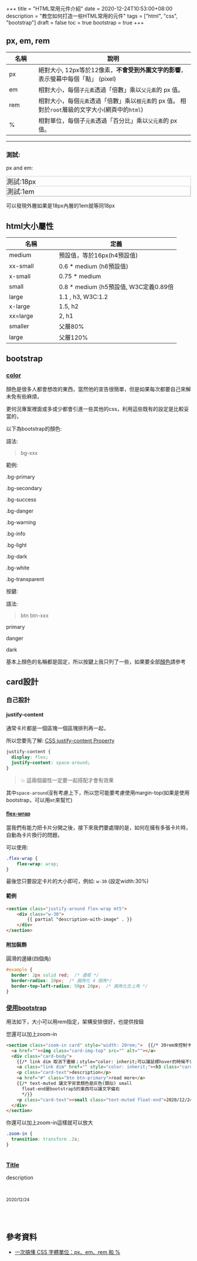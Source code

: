 +++
title = "HTML常用元件介紹"
date = 2020-12-24T10:53:00+08:00
description = "教您如何打造一些HTML常用的元件"
tags = ["html", "css", "bootstrap"]
draft = false
toc = true
bootstrap = true
+++

## px, em, rem

| <div style="width:64px">名稱</div> | 說明 |
| ---- | ---- |
| px | 絕對大小, 12px等於12像素，**不會受到外圍文字的影響**，表示螢幕中每個「點」 (pixel)
| em| 相對大小，每個``子元素``透過「倍數」乘以``父元素``的 px 值。
| rem| 相對大小，每個``元素``透過「倍數」乘以``根元素``的 px 值。 相對於``root``層級的文字大小(網頁中的``html``)
| %|相對單位，每個子``元素``透過「百分比」乘以``父元素``的 px 值。

----

### 測試:

px and em:

<section>
    <div style="font-size: 18px; border: #cccccc solid 1px;">測試:18px
    <div style="font-size: 1em; border: #cccccc solid 1px;">測試:1em</div>
    </div>
</section>

可以發現外層如果是18px內層的1em就等同18px

## html大小屬性

| <div style="width:120px">名稱</div> | 定義 |
| ---- | ---- |
| medium | 預設值，等於16px(h4預設值)
| xx-small | 0.6 * medium (h6預設值)
| x-small | 0.75 * medium
| small | 0.8 * medium (h5預設值, W3C定義0.89倍
| large | 1.1 , h3, W3C:1.2
| x-large | 1.5, h2
| xx=large | 2, h1
| smaller | 父層80%
| large | 父層120%

## bootstrap

### [color](https://getbootstrap.com/docs/5.0/utilities/colors/)

顏色是很多人都會想改的東西，當然他的宣告很簡單，但是如果每次都要自己來解未免有些麻煩，

更何況專案裡面或多或少都會引進一些其他的css，利用這些既有的設定是比較妥當的，

以下為bootstrap的顏色:

語法:
>bg-xxx

範例:

<a name="bs5_color"></a>
<p class="p-3 mb-2 bg-primary text-white">.bg-primary</p>
<p class="p-3 mb-2 bg-secondary text-white">.bg-secondary</p>
<p class="p-3 mb-2 bg-success text-white">.bg-success</p>
<p class="p-3 mb-2 bg-danger text-white">.bg-danger</p>
<p class="p-3 mb-2 bg-warning text-dark">.bg-warning</p>
<p class="p-3 mb-2 bg-info text-dark">.bg-info</p>
<p class="p-3 mb-2 bg-light text-dark">.bg-light</p>
<p class="p-3 mb-2 bg-dark text-white">.bg-dark</p>
<p class="p-3 mb-2 bg-white text-dark">.bg-white</p>
<p class="p-3 mb-2 bg-transparent text-dark">.bg-transparent</p>

按鍵:

語法:
> btn btn-xxx
<p class="btn btn-primary">primary</p>
<p class="btn btn-danger">danger</p>
<p class="btn btn-dark">dark</p>

基本上顏色的名稱都是固定，所以按鍵上我只列了一些，如果要全部[顏色](#bs5_color)請參考


## card設計

### 自己設計

#### justify-content

通常卡片都是一個區塊一個區塊排列再一起，

所以您要先了解: [CSS justify-content Property]

```css
justify-content {
  display: flex;
  justify-content: space-around;
}
```

> :collision: 這兩個屬性一定要一起搭配才會有效果

其中``space-around``沒有考慮上下，所以您可能要考慮使用margin-top(如果是使用bootstrap，可以用``mt``來幫忙)

#### [flex-wrap](https://developer.mozilla.org/en-US/docs/Web/CSS/flex-wrap)

當我們有能力把卡片分開之後，接下來我們要處理的是，如何在擁有多張卡片時，自動為卡片換行的問題，

可以使用:

```css
.flex-wrap {
    flex-wrap: wrap;
}
```

最後您只要設定卡片的大小即可，例如: ``w-30`` (設定width:30%)


#### 範例

```html
<section class="justify-around flex-wrap mt5">
    <div class="w-30">
        {{ partial "description-with-image" . }}
    </div>
</section>
```

#### 附加裝飾

圓滑的邊緣(四個角)

```css
#example {
  border: 2px solid red;  /* 邊框 */
  border-radius: 20px;  /* 圓角化 4 個角*/
  border-top-left-radius: 50px 20px;  /* 圓角化左上角 */
}
```

### [使用bootstrap](https://getbootstrap.com/docs/5.0/components/card/)

用法如下，大小可以用rem指定，架構安排很好，也提供按鈕

您還可以加上zoom-in

```html
<section class="zoom-in card" style="width: 20rem;">  {{/* 20rem來控制卡片的寬度 */}}
  <a href=""><img class="card-img-top" src="" alt=""></a>
  <div class="card-body">
    {{/* link dim 取消下畫線；style="color: inherit;可以讓鼠標hover的時候不會有顏色出來 */}}
    <a class="link dim" href="" style="color: inherit;"><h3 class="card-title">Title</h3></a>
    <p class="card-text">description</p>
    <a href="#" class="btn btn-primary">read more</a>
    {{/* text-muted 讓文字背景顏色是灰色(類似) small
      float-end是bootstrap5的東西可以讓文字偏右
      */}}
    <p class="card-text"><small class="text-muted float-end">2020/12/24</small></p>
  </div>
</section>
```

你還可以加上zoom-in這樣就可以放大
```css
.zoom-in {
  transition: transform .2s;
}
```

<section class="zoom-in card" style="width: 20rem;">
  <a href=""><img class="card-img-top" src="" alt=""></a>
  <div class="card-body">
    <a class="link dim" href="" style="color: inherit;"><h3 class="card-title">Title</h3></a>
    <p class="card-text">description</p>
    <a href="#" class="btn btn-primary" style="color:white">read more</a>
    <p class="card-text"><small class="text-muted float-end">2020/12/24</small></p>
  </div>
</section>
<br><br>

## 參考資料

- [一次搞懂 CSS 字體單位：px、em、rem 和 %](https://www.oxxostudio.tw/articles/201809/css-font-size.html)

[CSS justify-content Property]: https://www.w3schools.com/cssref/css3_pr_justify-content.asp
